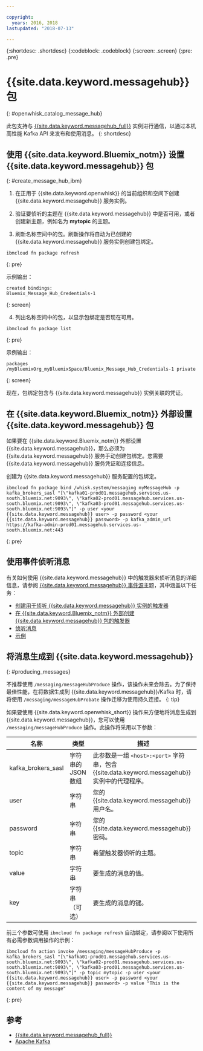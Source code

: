 ```yaml
---

copyright:
  years: 2016, 2018
lastupdated: "2018-07-13"

---
```


{:shortdesc: .shortdesc}
{:codeblock: .codeblock}
{:screen: .screen}
{:pre: .pre}

# {{site.data.keyword.messagehub}} 包

{: #openwhisk_catalog_message_hub}

此包支持与 [{{site.data.keyword.messagehub_full}}](https://developer.ibm.com/messaging/message-hub) 实例进行通信，以通过本机高性能 Kafka API 来发布和使用消息。
{: shortdesc}

## 使用 {{site.data.keyword.Bluemix_notm}} 设置 {{site.data.keyword.messagehub}} 包
{: #create_message_hub_ibm}

1. 在正用于 {{site.data.keyword.openwhisk}} 的当前组织和空间下创建 {{site.data.keyword.messagehub}} 服务实例。

2. 验证要侦听的主题在 {{site.data.keyword.messagehub}} 中是否可用，或者创建新主题，例如名为 **mytopic** 的主题。

3. 刷新名称空间中的包。刷新操作将自动为已创建的 {{site.data.keyword.messagehub}} 服务实例创建包绑定。
  ```
  ibmcloud fn package refresh
  ```
  {: pre}

  示例输出：
  ```
  created bindings:
  Bluemix_Message_Hub_Credentials-1
  ```
  {: screen}

4. 列出名称空间中的包，以显示包绑定是否现在可用。
  ```
  ibmcloud fn package list
  ```
  {: pre}

  示例输出：
  ```
  packages
  /myBluemixOrg_myBluemixSpace/Bluemix_Message_Hub_Credentials-1 private
  ```
  {: screen}

  现在，包绑定包含与 {{site.data.keyword.messagehub}} 实例关联的凭证。

## 在 {{site.data.keyword.Bluemix_notm}} 外部设置 {{site.data.keyword.messagehub}} 包

如果要在 {{site.data.keyword.Bluemix_notm}} 外部设置 {{site.data.keyword.messagehub}}，那么必须为 {{site.data.keyword.messagehub}} 服务手动创建包绑定。您需要 {{site.data.keyword.messagehub}} 服务凭证和连接信息。

创建为 {{site.data.keyword.messagehub}} 服务配置的包绑定。
```
ibmcloud fn package bind /whisk.system/messaging myMessageHub -p kafka_brokers_sasl "[\"kafka01-prod01.messagehub.services.us-south.bluemix.net:9093\", \"kafka02-prod01.messagehub.services.us-south.bluemix.net:9093\", \"kafka03-prod01.messagehub.services.us-south.bluemix.net:9093\"]" -p user <your {{site.data.keyword.messagehub}} user> -p password <your {{site.data.keyword.messagehub}} password> -p kafka_admin_url https://kafka-admin-prod01.messagehub.services.us-south.bluemix.net:443
```
{: pre}

## 使用事件侦听消息

有关如何使用 {{site.data.keyword.messagehub}} 中的触发器来侦听消息的详细信息，请参阅 [{{site.data.keyword.messagehub}} 事件源](./openwhisk_messagehub.html)主题，其中涵盖以下任务：
* [创建用于侦听 {{site.data.keyword.messagehub}} 实例的触发器](./openwhisk_messagehub.html#create_message_hub_trigger)
* [在 {{site.data.keyword.Bluemix_notm}} 外部创建 {{site.data.keyword.messagehub}} 包的触发器](./openwhisk_messagehub.html#create_message_hub_trigger_outside)
* [侦听消息](./openwhisk_messagehub.html#message_hub_listen)
* [示例](./openwhisk_messagehub.html#examples)

## 将消息生成到 {{site.data.keyword.messagehub}}
{: #producing_messages}

不推荐使用 `/messaging/messageHubProduce` 操作，该操作未来会除去。为了保持最佳性能，在将数据生成到 {{site.data.keyword.messagehub}}/Kafka 时，请将使用 `/messaging/messageHubProbate` 操作迁移为使用持久连接。
{: tip}

如果要使用 {{site.data.keyword.openwhisk_short}} 操作来方便地将消息生成到 {{site.data.keyword.messagehub}}，您可以使用 `/messaging/messageHubProduce` 操作。此操作将采用以下参数：

|名称|类型|描述|
|---|---|---|
|kafka_brokers_sasl|字符串的 JSON 数组|此参数是一组 `<host>:<port>` 字符串，包含 {{site.data.keyword.messagehub}} 实例中的代理程序。|
|user|字符串|您的 {{site.data.keyword.messagehub}} 用户名。|
|password|字符串|您的 {{site.data.keyword.messagehub}} 密码。|
|topic|字符串|希望触发器侦听的主题。|
|value|字符串|要生成的消息的值。|
|key|字符串（可选）|要生成的消息的键。|

前三个参数可使用 `ibmcloud fn package refresh` 自动绑定，请参阅以下使用所有必需参数调用操作的示例：
```
ibmcloud fn action invoke /messaging/messageHubProduce -p kafka_brokers_sasl "[\"kafka01-prod01.messagehub.services.us-south.bluemix.net:9093\", \"kafka02-prod01.messagehub.services.us-south.bluemix.net:9093\", \"kafka03-prod01.messagehub.services.us-south.bluemix.net:9093\"]" -p topic mytopic -p user <your {{site.data.keyword.messagehub}} user> -p password <your {{site.data.keyword.messagehub}} password> -p value "This is the content of my message"
```
{: pre}

## 参考
- [{{site.data.keyword.messagehub_full}}](https://developer.ibm.com/messaging/message-hub/)
- [Apache Kafka](https://kafka.apache.org/)
